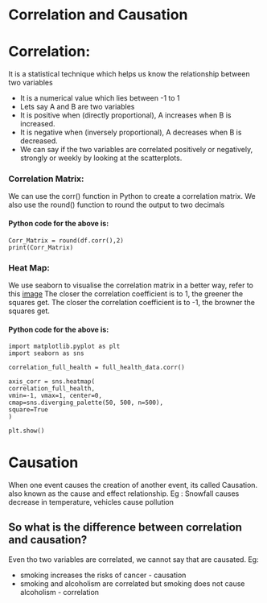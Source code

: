 # Correlation and Causation
# Correlation:
It is a statistical technique which helps us know the relationship between two variables
- It is a numerical value which lies between -1 to 1
- Lets say A and B are two variables
- It is positive when (directly proportional), A increases when B is increased.
- It is negative when (inversely proportional), A decreases when B is decreased.
- We can say if the two variables are correlated positively or negatively, strongly or weekly by looking at the scatterplots.
### Correlation Matrix:
We can use the corr() function in Python to create a correlation matrix. We also use the round() function to round the output to two decimals
#### Python code for the above is:
```
Corr_Matrix = round(df.corr(),2)
print(Corr_Matrix)
```
### Heat Map:
We use seaborn to visualise the correlation matrix in a better way, refer to this 
[image](https://www.w3schools.com/datascience/img_stat_heatmap.png)
The closer the correlation coefficient is to 1, the greener the squares get.
The closer the correlation coefficient is to -1, the browner the squares get.
#### Python code for the above is:
```
import matplotlib.pyplot as plt
import seaborn as sns

correlation_full_health = full_health_data.corr()

axis_corr = sns.heatmap(
correlation_full_health,
vmin=-1, vmax=1, center=0,
cmap=sns.diverging_palette(50, 500, n=500),
square=True
)

plt.show()
```
# Causation
When one event causes the creation of another event, its called Causation. also known as the cause and effect relationship.
Eg : Snowfall causes decrease in temperature, vehicles cause pollution

## So what is the difference between correlation and causation?
Even tho two variables are correlated, we cannot say that are causated.
Eg: 
- smoking increases the risks of cancer  - causation
- smoking and alcoholism are correlated but smoking does not cause alcoholism - correlation


